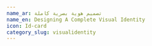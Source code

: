 ```yaml
---
name_ar: تصميم هوية بصرية كاملة
name_en: Designing A Complete Visual Identity
icon: Id-card
category_slug: visualidentity
---
```

